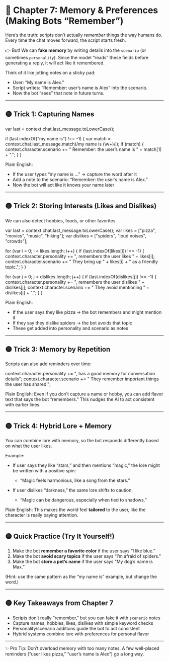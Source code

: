# 📘 Chapter 7: Memory & Preferences (Making Bots “Remember”)

Here’s the truth: scripts don’t actually *remember* things the way humans do. Every time the chat moves forward, the script starts fresh.

👉 But! We can **fake memory** by writing details into the `scenario` (or sometimes `personality`). Since the model “reads” these fields before generating a reply, it will act like it remembered.

Think of it like jotting notes on a sticky pad:

* User: “My name is Alex.”
* Script writes: “Remember: user’s name is Alex” into the scenario.
* Now the bot “sees” that note in future turns.

---

## 🟡 Trick 1: Capturing Names

var last = context.chat.last\_message.toLowerCase();

if (last.indexOf("my name is") !== -1) {
var match = context.chat.last\_message.match(/my name is (\w+)/i);
if (match) {
context.character.scenario += " Remember: the user’s name is " + match\[1] + ".";
}
}

Plain English:

* If the user types “my name is …” → capture the word after it
* Add a note to the scenario: “Remember: the user’s name is Alex.”
* Now the bot will act like it knows your name later

---

## 🟡 Trick 2: Storing Interests (Likes and Dislikes)

We can also detect hobbies, foods, or other favorites.

var last = context.chat.last\_message.toLowerCase();
var likes = \["pizza", "movies", "music", "hiking"];
var dislikes = \["spiders", "loud noises", "crowds"];

for (var i = 0; i < likes.length; i++) {
if (last.indexOf(likes\[i]) !== -1) {
context.character.personality += ", remembers the user likes " + likes\[i];
context.character.scenario += " They bring up " + likes\[i] + " as a friendly topic.";
}
}

for (var j = 0; j < dislikes.length; j++) {
if (last.indexOf(dislikes\[j]) !== -1) {
context.character.personality += ", remembers the user dislikes " + dislikes\[j];
context.character.scenario += " They avoid mentioning " + dislikes\[j] + ".";
}
}

Plain English:

* If the user says they like pizza → the bot remembers and might mention it
* If they say they dislike spiders → the bot avoids that topic
* These get added into personality and scenario as notes

---

## 🟡 Trick 3: Memory by Repetition

Scripts can also add reminders over time:

context.character.personality += ", has a good memory for conversation details";
context.character.scenario += " They remember important things the user has shared.";

Plain English:
Even if you don’t capture a name or hobby, you can add flavor text that says the bot “remembers.” This nudges the AI to act consistent with earlier lines.

---

## 🟡 Trick 4: Hybrid Lore + Memory

You can combine lore with memory, so the bot responds differently based on what the user likes.

Example:

* If user says they like “stars,” and then mentions “magic,” the lore might be written with a positive spin:

  * “Magic feels harmonious, like a song from the stars.”

* If user dislikes “darkness,” the same lore shifts to caution:

  * “Magic can be dangerous, especially when tied to shadows.”

Plain English:
This makes the world feel **tailored** to the user, like the character is really paying attention.

---

## 🟡 Quick Practice (Try It Yourself!)

1. Make the bot **remember a favorite color** if the user says “I like blue.”
2. Make the bot **avoid scary topics** if the user says “I’m afraid of spiders.”
3. Make the bot **store a pet’s name** if the user says “My dog’s name is Max.”

(Hint: use the same pattern as the “my name is” example, but change the word.)

---

## 🟡 Key Takeaways from Chapter 7

* Scripts don’t really “remember,” but you can fake it with `scenario` notes
* Capture names, hobbies, likes, dislikes with simple keyword checks
* Personality/scenario additions guide the bot to act consistent
* Hybrid systems combine lore with preferences for personal flavor

---

✨ Pro Tip: Don’t overload memory with too many notes. A few well-placed reminders (“user likes pizza,” “user’s name is Alex”) go a long way.
